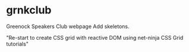 # grnkclub
Greenock Speakers Club webpage
Add skeletons.

"Re-start to create CSS grid with reactive DOM using net-ninja CSS Grid tutorials"
